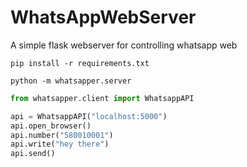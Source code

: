 # WhatsAppWebServer
A simple flask webserver for controlling whatsapp web


`pip install -r requirements.txt`

```
python -m whatsapper.server
```

```python
from whatsapper.client import WhatsappAPI

api = WhatsappAPI("localhost:5000")
api.open_browser()
api.number("580010001")
api.write("hey there")
api.send()
```
